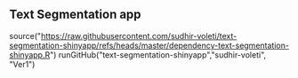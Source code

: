 ## Text Segmentation app
source("https://raw.githubusercontent.com/sudhir-voleti/text-segmentation-shinyapp/refs/heads/master/dependency-text-segmentation-shinyapp.R")
runGitHub("text-segmentation-shinyapp","sudhir-voleti", "Ver1")
